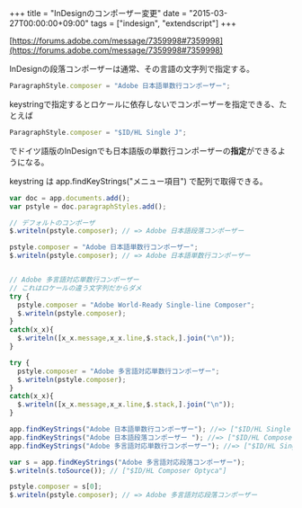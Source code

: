 +++
title = "InDesignのコンポーザー変更"
date = "2015-03-27T00:00:00+09:00"
tags = ["indesign", "extendscript"]
+++

[https://forums.adobe.com/message/7359998#7359998](https://forums.adobe.com/message/7359998#7359998)

InDesignの段落コンポーザーは通常、その言語の文字列で指定する。

```js
ParagraphStyle.composer = "Adobe 日本語単数行コンポーザー";
```

keystringで指定するとロケールに依存しないでコンポーザーを指定できる、たとえば

```js
ParagraphStyle.composer = "$ID/HL Single J";
```

でドイツ語版のInDesignでも日本語版の単数行コンポーザーの**指定**ができるようになる。

keystring は app.findKeyStrings("メニュー項目") で配列で取得できる。

```js
var doc = app.documents.add();  
var pstyle = doc.paragraphStyles.add();

// デフォルトのコンポーザ
$.writeln(pstyle.composer); // => Adobe 日本語段落コンポーザー  

pstyle.composer = "Adobe 日本語単数行コンポーザー";  
$.writeln(pstyle.composer); // => Adobe 日本語単数行コンポーザー 


// Adobe 多言語対応単数行コンポーザー
// これはロケールの違う文字列だからダメ
try {
  pstyle.composer = "Adobe World-Ready Single-line Composer";
  $.writeln(pstyle.composer);
}
catch(x_x){
  $.writeln([x_x.message,x_x.line,$.stack,].join("\n"));
}

try {
  pstyle.composer = "Adobe 多言語対応単数行コンポーザー";
  $.writeln(pstyle.composer);
}
catch(x_x){
  $.writeln([x_x.message,x_x.line,$.stack,].join("\n"));
}

app.findKeyStrings("Adobe 日本語単数行コンポーザー"); //=> ["$ID/HL Single J"]
app.findKeyStrings("Adobe 日本語段落コンポーザー "); //=> ["$ID/HL Composer J"]
app.findKeyStrings("Adobe 多言語対応単数行コンポーザー"); //=> ["$ID/HL Single Optyca"]

var s = app.findKeyStrings("Adobe 多言語対応段落コンポーザー");
$.writeln(s.toSource()); // ["$ID/HL Composer Optyca"]

pstyle.composer = s[0];
$.writeln(pstyle.composer); // => Adobe 多言語対応段落コンポーザー
```